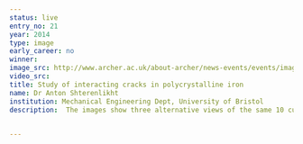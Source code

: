 ```yaml
---
status: live
entry_no: 21
year: 2014
type: image 
early_career: no 
winner: 
image_src: http://www.archer.ac.uk/about-archer/news-events/events/image-comp/gallery-2014/21_Entry_800.jpg
video_src: 
title: Study of interacting cracks in polycrystalline iron
name: Dr Anton Shterenlikht
institution: Mechanical Engineering Dept, University of Bristol
description:  The images show three alternative views of the same 10 cubic mm volume of iron with 10,000 uniquely shaped crystals.<br><br>To capture fine details of the shape of each crystal, they are built, on average, from 100,000 tiny cubic cells. The complete, 1 billion cell computer model, requires very large memory for the calculation and the visualisation, which is why we used Archer.<br><br>In the images the crystal boundaries are shown in purple. The cracks on {100} crystallographic planes are shown in yellow, and those on {110} planes are in green. {100} planes are easier to cleave, so there are more yellow cracks than green.<br><br>Cracks in individual crystals form a large crack system, spanning across multiple crystal boundaries. A view of cracks through semi-transparent network of crystal boundaries enables a detailed analysis of the influence of crystal boundary orientation on fracture energy, the ultimate aim of this work.

  
---
```

